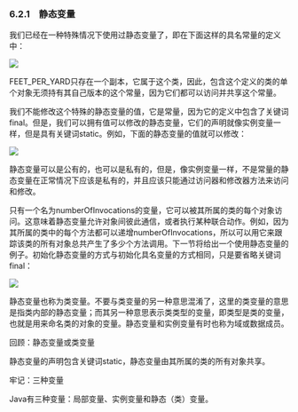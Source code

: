    

### 6.2.1　静态变量

我们已经在一种特殊情况下使用过静态变量了，即在下面这样的具名常量的定义中：

![](../Images/image10345.gif)

FEET_PER_YARD只存在一个副本，它属于这个类，因此，包含这个定义的类的单个对象无须持有其自己版本的这个常量，因为它们都可以访问并共享这个常量。

我们不能修改这个特殊的静态变量的值，它是常量，因为它的定义中包含了关键词final。但是，我们可以拥有值可以修改的静态变量，它们的声明就像实例变量一样，但是具有关键词static。例如，下面的静态变量的值就可以修改：

![](0-Assets/Epubook/程序员编程语言经典合集（计算机科学丛书5册套装），javapython编程语言含经典教材龙书《编译原理》%20(Bruce%20Eckel%20%20Alfred%20V.%20Aho%20%20Monica%20S.%20Lam%20etc.)%20(Z-Library)/images/image10346.jpeg)

静态变量可以是公有的，也可以是私有的，但是，像实例变量一样，不是常量的静态变量在正常情况下应该是私有的，并且应该只能通过访问器和修改器方法来访问和修改。

只有一个名为numberOfInvocations的变量，它可以被其所属的类的每个对象访问。这意味着静态变量允许对象间彼此通信，或者执行某种联合动作。例如，因为其所属的类中的每个方法都可以递增numberOfInvocations，所以可以用它来跟踪该类的所有对象总共产生了多少个方法调用。下一节将给出一个使用静态变量的例子。初始化静态变量的方式与初始化具名变量的方式相同，只是要省略关键词final：

![](0-Assets/Epubook/程序员编程语言经典合集（计算机科学丛书5册套装），javapython编程语言含经典教材龙书《编译原理》%20(Bruce%20Eckel%20%20Alfred%20V.%20Aho%20%20Monica%20S.%20Lam%20etc.)%20(Z-Library)/images/image10347.jpeg)

静态变量也称为类变量。不要与类变量的另一种意思混淆了，这里的类变量的意思是指类内部的静态变量；而其另一种意思表示类类型的变量，即类型是类的变量，也就是用来命名类的对象的变量。静态变量和实例变量有时也称为域或数据成员。

回顾：静态变量或类变量

静态变量的声明包含关键词static，静态变量由其所属的类的所有对象共享。

牢记：三种变量

Java有三种变量：局部变量、实例变量和静态（类）变量。